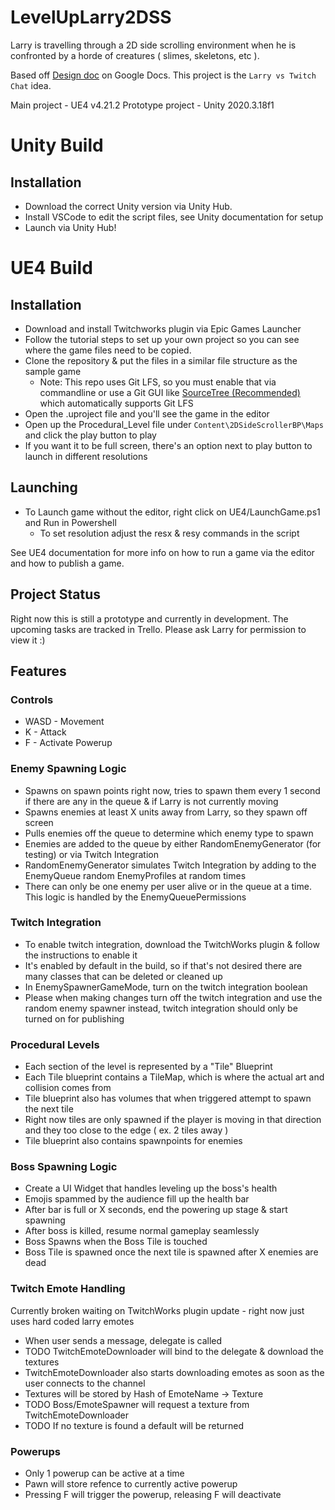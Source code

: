 # LevelUpLarry2DSS
Larry is travelling through a 2D side scrolling environment when he is confronted by a horde of creatures ( slimes, skeletons, etc ).  

Based off [Design doc](https://docs.google.com/document/d/1iMpK-hJsFLI4GPMWzvPedDiAtvYZl5U48OwvbeyLm2I/edit#heading=h.19u0nz2irg77) on Google Docs.  This project is the `Larry vs Twitch Chat` idea.

Main project - UE4 v4.21.2
Prototype project - Unity 2020.3.18f1

# Unity Build

## Installation
 - Download the correct Unity version via Unity Hub.
 - Install VSCode to edit the script files, see Unity documentation for setup
 - Launch via Unity Hub!

# UE4 Build

## Installation

 - Download and install Twitchworks plugin via Epic Games Launcher
 - Follow the tutorial steps to set up your own project so you can see where the game files need to be copied.  
 - Clone the repository & put the files in a similar file structure as the sample game
   - Note: This repo uses Git LFS, so you must enable that via commandline or use a Git GUI like [SourceTree (Recommended)](https://www.sourcetreeapp.com/) which automatically supports Git LFS
 - Open the .uproject file and you'll see the game in the editor
 - Open up the Procedural_Level file under `Content\2DSideScrollerBP\Maps` and click the play button to play
 - If you want it to be full screen, there's an option next to play button to launch in different resolutions
 
## Launching
 - To Launch game without the editor, right click on UE4/LaunchGame.ps1 and Run in Powershell
   - To set resolution adjust the resx & resy commands in the script

 
See UE4 documentation for more info on how to run a game via the editor and how to publish a game.

## Project Status

Right now this is still a prototype and currently in development.  The upcoming tasks are tracked in Trello.  Please ask Larry for permission to view it :)
 
## Features

 ### Controls
 - WASD - Movement
 - K - Attack 
 - F - Activate Powerup
 
 ### Enemy Spawning Logic
 - Spawns on spawn points right now, tries to spawn them every 1 second if there are any in the queue & if Larry is not currently moving
 - Spawns enemies at least X units away from Larry, so they spawn off screen
 - Pulls enemies off the queue to determine which enemy type to spawn
 - Enemies are added to the queue by either RandomEnemyGenerator (for testing) or via Twitch Integration
 - RandomEnemyGenerator simulates Twitch Integration by adding to the EnemyQueue random EnemyProfiles at random times
 - There can only be one enemy per user alive or in the queue at a time.  This logic is handled by the EnemyQueuePermissions
 
 ### Twitch Integration
 - To enable twitch integration, download the TwitchWorks plugin & follow the instructions to enable it
 - It's enabled by default in the build, so if that's not desired there are many classes that can be deleted or cleaned up
 - In EnemySpawnerGameMode, turn on the twitch integration boolean
 - Please when making changes turn off the twitch integration and use the random enemy spawner instead, twitch integration should only be turned on for publishing
 
 ### Procedural Levels
 - Each section of the level is represented by a "Tile" Blueprint
 - Each Tile blueprint contains a TileMap, which is where the actual art and collision comes from
 - Tile blueprint also has volumes that when triggered attempt to spawn the next tile
 - Right now tiles are only spawned if the player is moving in that direction and they too close to the edge ( ex. 2 tiles away )
 - Tile blueprint also contains spawnpoints for enemies
 
  ### Boss Spawning Logic
 - Create a UI Widget that handles leveling up the boss's health
 - Emojis spammed by the audience fill up the health bar
 - After bar is full or X seconds, end the powering up stage & start spawning
 - After boss is killed, resume normal gameplay seamlessly
 - Boss Spawns when the Boss Tile is touched
 - Boss Tile is spawned once the next tile is spawned after X enemies are dead
 
 ### Twitch Emote Handling
 
 Currently broken waiting on TwitchWorks plugin update - right now just uses hard coded larry emotes
 
 - When user sends a message, delegate is called
 - TODO TwitchEmoteDownloader will bind to the delegate & download the textures
 - TwitchEmoteDownloader also starts downloading emotes as soon as the user connects to the channel
 - Textures will be stored by Hash of EmoteName -> Texture 
 - TODO Boss/EmoteSpawner will request a texture from TwitchEmoteDownloader
 - TODO If no texture is found a default will be returned
 
 ### Powerups
 - Only 1 powerup can be active at a time
 - Pawn will store refence to currently active powerup
 - Pressing F will trigger the powerup, releasing F will deactivate
